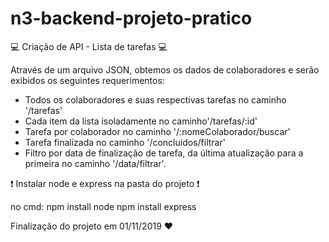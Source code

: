# n3-backend-projeto-pratico

💻 Criação de API - Lista de tarefas 💻

Através de um arquivo JSON, obtemos os dados de colaboradores e serão exibidos os seguintes requerimentos:

- Todos os colaboradores e suas respectivas tarefas no caminho '/tarefas'
- Cada item da lista isoladamente no caminho'/tarefas/:id'
- Tarefa por colaborador no caminho '/:nomeColaborador/buscar'
- Tarefa finalizada no caminho '/concluidos/filtrar'
- Filtro por data de finalização de tarefa, da última atualização para a primeira no caminho '/data/filtrar'.

❗ Instalar node e express na pasta do projeto ❗

no cmd:
npm install node
npm install express

Finalização do projeto em 01/11/2019 :heart:

